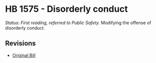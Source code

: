 # HB 1575 - Disorderly conduct
*Status: First reading, referred to Public Safety.*
Modifying the offense of disorderly conduct.

## Revisions
* [Original Bill](1/)
